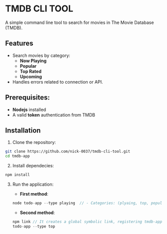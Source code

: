 # TMDB CLI TOOL

A simple command line tool to search for movies in The Movie Database (TMDB).

## Features

- Search movies by category:
  - **Now Playing**
  - **Popular**
  -  **Top Rated**
  -  **Upcoming**
- Handles errors related to connection or API.

## Prerequisites:

- **Nodejs** installed
- A valid **token** authentication from TMDB

## Installation

1. Clone the repository:
  ```bash
  git clone https://github.com/nick-0037/tmdb-cli-tool.git
  cd tmdb-app
  ```

2. Install dependecies:
  ```bash
  npm install
  ```

3. Run the application:
 
    - **First method**:
      
    ```js
    node todo-app --type playing  // - Categories: (plyaing, top, popular, upcoming)
    ```

    - **Second method**:
      
    ```js
    npm link // It creates a global symbolic link, registering tmdb-app as a command accessible from any terminal.
    todo-app --type top
    ```
